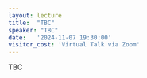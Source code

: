 ```yaml
---
layout: lecture
title:  "TBC"
speaker: "TBC"
date:   '2024-11-07 19:30:00'
visitor_cost: 'Virtual Talk via Zoom'
---
```

TBC